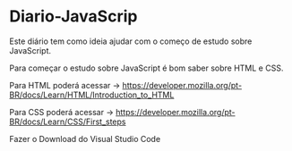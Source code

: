 # Diario-JavaScrip
Este diário tem como ideia ajudar com o começo de estudo sobre JavaScript.

Para começar o estudo sobre JavaScript é bom saber sobre HTML e CSS.

Para HTML poderá acessar -> https://developer.mozilla.org/pt-BR/docs/Learn/HTML/Introduction_to_HTML

Para CSS poderá acessar  -> https://developer.mozilla.org/pt-BR/docs/Learn/CSS/First_steps

Fazer o Download do Visual Studio Code

